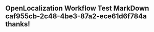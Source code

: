 <properties
ms.topic="hero-topic"
ms.test1="hero-topic"
ms.test2="test"/>

## OpenLocalization Workflow Test MarkDown caf955cb-2c48-4be3-87a2-ece61d6f784a thanks!
